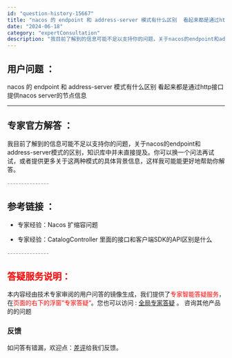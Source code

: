 ```yaml
---
id: "question-history-15667"
title: "nacos 的 endpoint 和 address-server 模式有什么区别  看起来都是通过htt"
date: "2024-06-18"
category: "expertConsultation"
description: "我目前了解到的信息可能不足以支持你的问题，关于nacos的endpoint和address-server模式的区别，知识库中并未直接提及。你可以换一个问法再试试，或者提供更多关于这两种模式的具体背景信息，这样我可能能更好地帮助你解答。"
---
```


## 用户问题 ： 
 nacos 的 endpoint 和 address-server 模式有什么区别  看起来都是通过http接口提供nacos server的节点信息  

---------------
## 专家官方解答 ：

我目前了解到的信息可能不足以支持你的问题，关于nacos的endpoint和address-server模式的区别，知识库中并未直接提及。你可以换一个问法再试试，或者提供更多关于这两种模式的具体背景信息，这样我可能能更好地帮助你解答。


<font color="#949494">---------------</font> 


## 参考链接 ：

* 专家经验：Nacos 扩缩容问题 
 
 * 专家经验：CatalogController 里面的接口和客户端SDK的API区别是什么 


 <font color="#949494">---------------</font> 
 


## <font color="#FF0000">答疑服务说明：</font> 

本内容经由技术专家审阅的用户问答的镜像生成，我们提供了<font color="#FF0000">专家智能答疑服务</font>，在<font color="#FF0000">页面的右下的浮窗”专家答疑“</font>。您也可以访问 : [全局专家答疑](https://answer.opensource.alibaba.com/docs/intro) 。 咨询其他产品的的问题

### 反馈
如问答有错漏，欢迎点：[差评](https://ai.nacos.io/user/feedbackByEnhancerGradePOJOID?enhancerGradePOJOId=15725)给我们反馈。
